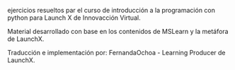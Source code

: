 ejercicios resueltos par el curso de introducción a la programación con python para Launch X de Innovacción Virtual.

 Material desarrollado con base en los contenidos de MSLearn y la metáfora de LaunchX.
 
 Traducción e implementación por: FernandaOchoa - Learning Producer de LaunchX.
